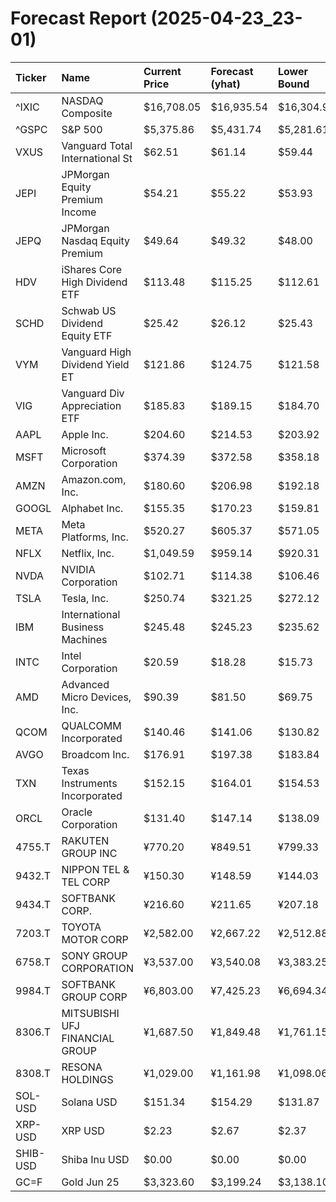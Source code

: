# Forecast Report (2025-04-23_23-01)

| Ticker   | Name                            | Current Price   | Forecast (yhat)   | Lower Bound   | Upper Bound   | Alert   |
|:---------|:--------------------------------|:----------------|:------------------|:--------------|:--------------|:--------|
| ^IXIC    | NASDAQ Composite                | $16,708.05      | $16,935.54        | $16,304.93    | $17,502.15    | HOLD    |
| ^GSPC    | S&P 500                         | $5,375.86       | $5,431.74         | $5,281.61     | $5,571.80     | HOLD    |
| VXUS     | Vanguard Total International St | $62.51          | $61.14            | $59.44        | $62.94        | HOLD    |
| JEPI     | JPMorgan Equity Premium Income  | $54.21          | $55.22            | $53.93        | $56.33        | HOLD    |
| JEPQ     | JPMorgan Nasdaq Equity Premium  | $49.64          | $49.32            | $48.00        | $50.57        | HOLD    |
| HDV      | iShares Core High Dividend ETF  | $113.48         | $115.25           | $112.61       | $117.74       | HOLD    |
| SCHD     | Schwab US Dividend Equity ETF   | $25.42          | $26.12            | $25.43        | $26.85        | BUY     |
| VYM      | Vanguard High Dividend Yield ET | $121.86         | $124.75           | $121.58       | $127.63       | HOLD    |
| VIG      | Vanguard Div Appreciation ETF   | $185.83         | $189.15           | $184.70       | $193.35       | HOLD    |
| AAPL     | Apple Inc.                      | $204.60         | $214.53           | $203.92       | $224.28       | HOLD    |
| MSFT     | Microsoft Corporation           | $374.39         | $372.58           | $358.18       | $387.18       | HOLD    |
| AMZN     | Amazon.com, Inc.                | $180.60         | $206.98           | $192.18       | $221.86       | BUY     |
| GOOGL    | Alphabet Inc.                   | $155.35         | $170.23           | $159.81       | $179.75       | BUY     |
| META     | Meta Platforms, Inc.            | $520.27         | $605.37           | $571.05       | $642.29       | BUY     |
| NFLX     | Netflix, Inc.                   | $1,049.59       | $959.14           | $920.31       | $997.41       | SELL    |
| NVDA     | NVIDIA Corporation              | $102.71         | $114.38           | $106.46       | $122.92       | BUY     |
| TSLA     | Tesla, Inc.                     | $250.74         | $321.25           | $272.12       | $373.27       | BUY     |
| IBM      | International Business Machines | $245.48         | $245.23           | $235.62       | $254.36       | HOLD    |
| INTC     | Intel Corporation               | $20.59          | $18.28            | $15.73        | $21.00        | HOLD    |
| AMD      | Advanced Micro Devices, Inc.    | $90.39          | $81.50            | $69.75        | $94.59        | HOLD    |
| QCOM     | QUALCOMM Incorporated           | $140.46         | $141.06           | $130.82       | $151.23       | HOLD    |
| AVGO     | Broadcom Inc.                   | $176.91         | $197.38           | $183.84       | $210.46       | BUY     |
| TXN      | Texas Instruments Incorporated  | $152.15         | $164.01           | $154.53       | $172.75       | BUY     |
| ORCL     | Oracle Corporation              | $131.40         | $147.14           | $138.09       | $156.40       | BUY     |
| 4755.T   | RAKUTEN GROUP INC               | ¥770.20         | ¥849.51           | ¥799.33       | ¥899.19       | BUY     |
| 9432.T   | NIPPON TEL & TEL CORP           | ¥150.30         | ¥148.59           | ¥144.03       | ¥153.41       | HOLD    |
| 9434.T   | SOFTBANK CORP.                  | ¥216.60         | ¥211.65           | ¥207.18       | ¥215.55       | SELL    |
| 7203.T   | TOYOTA MOTOR CORP               | ¥2,582.00       | ¥2,667.22         | ¥2,512.88     | ¥2,813.89     | HOLD    |
| 6758.T   | SONY GROUP CORPORATION          | ¥3,537.00       | ¥3,540.08         | ¥3,383.25     | ¥3,690.48     | HOLD    |
| 9984.T   | SOFTBANK GROUP CORP             | ¥6,803.00       | ¥7,425.23         | ¥6,694.34     | ¥8,161.92     | HOLD    |
| 8306.T   | MITSUBISHI UFJ FINANCIAL GROUP  | ¥1,687.50       | ¥1,849.48         | ¥1,761.15     | ¥1,932.72     | BUY     |
| 8308.T   | RESONA HOLDINGS                 | ¥1,029.00       | ¥1,161.98         | ¥1,098.06     | ¥1,226.41     | BUY     |
| SOL-USD  | Solana USD                      | $151.34         | $154.29           | $131.87       | $178.03       | HOLD    |
| XRP-USD  | XRP USD                         | $2.23           | $2.67             | $2.37         | $2.94         | BUY     |
| SHIB-USD | Shiba Inu USD                   | $0.00           | $0.00             | $0.00         | $0.00         | HOLD    |
| GC=F     | Gold Jun 25                     | $3,323.60       | $3,199.24         | $3,138.10     | $3,256.76     | SELL    |